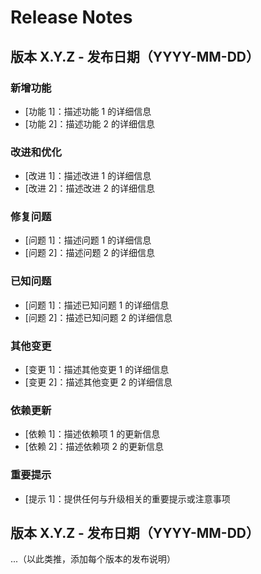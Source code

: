 # Release Notes

## 版本 X.Y.Z - 发布日期（YYYY-MM-DD）

### 新增功能

- [功能 1]：描述功能 1 的详细信息
- [功能 2]：描述功能 2 的详细信息

### 改进和优化

- [改进 1]：描述改进 1 的详细信息
- [改进 2]：描述改进 2 的详细信息

### 修复问题

- [问题 1]：描述问题 1 的详细信息
- [问题 2]：描述问题 2 的详细信息

### 已知问题

- [问题 1]：描述已知问题 1 的详细信息
- [问题 2]：描述已知问题 2 的详细信息

### 其他变更

- [变更 1]：描述其他变更 1 的详细信息
- [变更 2]：描述其他变更 2 的详细信息

### 依赖更新

- [依赖 1]：描述依赖项 1 的更新信息
- [依赖 2]：描述依赖项 2 的更新信息

### 重要提示

- [提示 1]：提供任何与升级相关的重要提示或注意事项

## 版本 X.Y.Z - 发布日期（YYYY-MM-DD）

...（以此类推，添加每个版本的发布说明）
